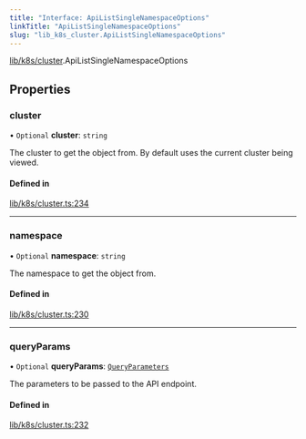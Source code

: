 ```yaml
---
title: "Interface: ApiListSingleNamespaceOptions"
linkTitle: "ApiListSingleNamespaceOptions"
slug: "lib_k8s_cluster.ApiListSingleNamespaceOptions"
---
```


[lib/k8s/cluster](../modules/lib_k8s_cluster.md).ApiListSingleNamespaceOptions

## Properties

### cluster

• `Optional` **cluster**: `string`

The cluster to get the object from. By default uses the current cluster being viewed.

#### Defined in

[lib/k8s/cluster.ts:234](https://github.com/headlamp-k8s/headlamp/blob/2ce94491/frontend/src/lib/k8s/cluster.ts#L234)

___

### namespace

• `Optional` **namespace**: `string`

The namespace to get the object from.

#### Defined in

[lib/k8s/cluster.ts:230](https://github.com/headlamp-k8s/headlamp/blob/2ce94491/frontend/src/lib/k8s/cluster.ts#L230)

___

### queryParams

• `Optional` **queryParams**: [`QueryParameters`](lib_k8s_apiProxy.QueryParameters.md)

The parameters to be passed to the API endpoint.

#### Defined in

[lib/k8s/cluster.ts:232](https://github.com/headlamp-k8s/headlamp/blob/2ce94491/frontend/src/lib/k8s/cluster.ts#L232)
